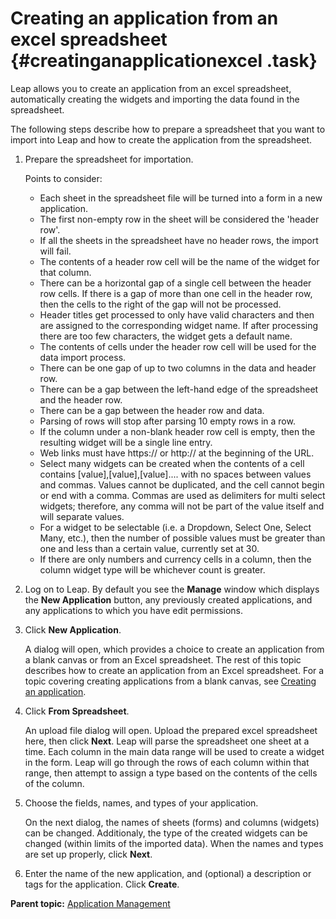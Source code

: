 # Creating an application from an excel spreadsheet {#creatinganapplicationexcel .task}

Leap allows you to create an application from an excel spreadsheet, automatically creating the widgets and importing the data found in the spreadsheet.

The following steps describe how to prepare a spreadsheet that you want to import into Leap and how to create the application from the spreadsheet.

1.  Prepare the spreadsheet for importation.

    Points to consider:

    -   Each sheet in the spreadsheet file will be turned into a form in a new application.
    -   The first non-empty row in the sheet will be considered the 'header row'.
    -   If all the sheets in the spreadsheet have no header rows, the import will fail.
    -   The contents of a header row cell will be the name of the widget for that column.
    -   There can be a horizontal gap of a single cell between the header row cells. If there is a gap of more than one cell in the header row, then the cells to the right of the gap will not be processed.
    -   Header titles get processed to only have valid characters and then are assigned to the corresponding widget name. If after processing there are too few characters, the widget gets a default name.
    -   The contents of cells under the header row cell will be used for the data import process.
    -   There can be one gap of up to two columns in the data and header row.
    -   There can be a gap between the left-hand edge of the spreadsheet and the header row.
    -   There can be a gap between the header row and data.
    -   Parsing of rows will stop after parsing 10 empty rows in a row.
    -   If the column under a non-blank header row cell is empty, then the resulting widget will be a single line entry.
    -   Web links must have https:// or http:// at the beginning of the URL.
    -   Select many widgets can be created when the contents of a cell contains \[value\],\[value\],\[value\].... with no spaces between values and commas. Values cannot be duplicated, and the cell cannot begin or end with a comma. Commas are used as delimiters for multi select widgets; therefore, any comma will not be part of the value itself and will separate values.
    -   For a widget to be selectable \(i.e. a Dropdown, Select One, Select Many, etc.\), then the number of possible values must be greater than one and less than a certain value, currently set at 30.
    -   If there are only numbers and currency cells in a column, then the column widget type will be whichever count is greater.
2.  Log on to Leap. By default you see the **Manage** window which displays the **New Application** button, any previously created applications, and any applications to which you have edit permissions.

3.  Click **New Application**.

    A dialog will open, which provides a choice to create an application from a blank canvas or from an Excel spreadsheet. The rest of this topic describes how to create an application from an Excel spreadsheet. For a topic covering creating applications from a blank canvas, see [Creating an application](cr_creating_application_overview.md).

4.  Click **From Spreadsheet**.

    An upload file dialog will open. Upload the prepared excel spreadsheet here, then click **Next**. Leap will parse the spreadsheet one sheet at a time. Each column in the main data range will be used to create a widget in the form. Leap will go through the rows of each column within that range, then attempt to assign a type based on the contents of the cells of the column.

5.  Choose the fields, names, and types of your application.

    On the next dialog, the names of sheets \(forms\) and columns \(widgets\) can be changed. Additionaly, the type of the created widgets can be changed \(within limits of the imported data\). When the names and types are set up properly, click **Next**.

6.  Enter the name of the new application, and \(optional\) a description or tags for the application. Click **Create**.


**Parent topic:** [Application Management](cr_application_operations_toc.md)


